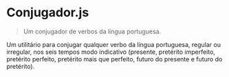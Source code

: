 # Conjugador.js

> Um conjugador de verbos da língua portuguesa.

Um utilitário para conjugar qualquer verbo da língua portuguesa, regular ou irregular, nos seis tempos modo indicativo (presente, pretérito imperfeito, pretérito perfeito, pretérito mais que perfeito, futuro do presente e futuro do pretérito).


